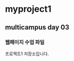 # myproject1
## multicampus day 03
### 웹페이지 수업 파일
<a href = "https://cafe.daum.net/bigmeta/ZY3H/7"></a>
프로젝트1 저장소입니다.
